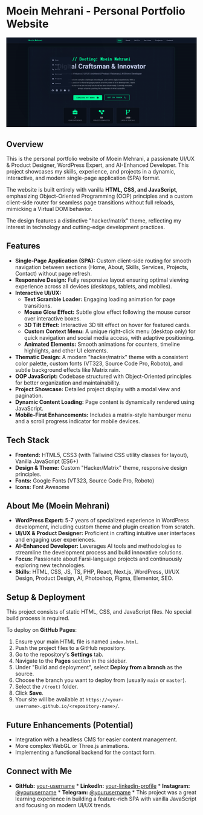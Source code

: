 # Moein Mehrani - Personal Portfolio Website

![Portfolio Preview](portfolio-thumbnail.png)
## Overview

This is the personal portfolio website of Moein Mehrani, a passionate UI/UX & Product Designer, WordPress Expert, and AI-Enhanced Developer. This project showcases my skills, experience, and projects in a dynamic, interactive, and modern single-page application (SPA) format.

The website is built entirely with vanilla **HTML, CSS, and JavaScript**, emphasizing Object-Oriented Programming (OOP) principles and a custom client-side router for seamless page transitions without full reloads, mimicking a Virtual DOM behavior.

The design features a distinctive "hacker/matrix" theme, reflecting my interest in technology and cutting-edge development practices.

## Features

* **Single-Page Application (SPA):** Custom client-side routing for smooth navigation between sections (Home, About, Skills, Services, Projects, Contact) without page refresh.
* **Responsive Design:** Fully responsive layout ensuring optimal viewing experience across all devices (desktops, tablets, and mobiles).
* **Interactive UI/UX:**
    * **Text Scramble Loader:** Engaging loading animation for page transitions.
    * **Mouse Glow Effect:** Subtle glow effect following the mouse cursor over interactive boxes.
    * **3D Tilt Effect:** Interactive 3D tilt effect on hover for featured cards.
    * **Custom Context Menu:** A unique right-click menu (desktop only) for quick navigation and social media access, with adaptive positioning.
    * **Animated Elements:** Smooth animations for counters, timeline highlights, and other UI elements.
* **Thematic Design:** A modern "hacker/matrix" theme with a consistent color palette, custom fonts (VT323, Source Code Pro, Roboto), and subtle background effects like Matrix rain.
* **OOP JavaScript:** Codebase structured with Object-Oriented principles for better organization and maintainability.
* **Project Showcase:** Detailed project display with a modal view and pagination.
* **Dynamic Content Loading:** Page content is dynamically rendered using JavaScript.
* **Mobile-First Enhancements:** Includes a matrix-style hamburger menu and a scroll progress indicator for mobile devices.

## Tech Stack

* **Frontend:** HTML5, CSS3 (with Tailwind CSS utility classes for layout), Vanilla JavaScript (ES6+)
* **Design & Theme:** Custom "Hacker/Matrix" theme, responsive design principles.
* **Fonts:** Google Fonts (VT323, Source Code Pro, Roboto)
* **Icons:** Font Awesome

## About Me (Moein Mehrani)

* **WordPress Expert:** 5-7 years of specialized experience in WordPress development, including custom theme and plugin creation from scratch.
* **UI/UX & Product Designer:** Proficient in crafting intuitive user interfaces and engaging user experiences.
* **AI-Enhanced Developer:** Leverages AI tools and methodologies to streamline the development process and build innovative solutions.
* **Focus:** Passionate about Farsi-language projects and continuously exploring new technologies.
* **Skills:** HTML, CSS, JS, TS, PHP, React, Next.js, WordPress, UI/UX Design, Product Design, AI, Photoshop, Figma, Elementor, SEO.

## Setup & Deployment

This project consists of static HTML, CSS, and JavaScript files. No special build process is required.

To deploy on **GitHub Pages**:
1.  Ensure your main HTML file is named `index.html`.
2.  Push the project files to a GitHub repository.
3.  Go to the repository's **Settings** tab.
4.  Navigate to the **Pages** section in the sidebar.
5.  Under "Build and deployment", select **Deploy from a branch** as the source.
6.  Choose the branch you want to deploy from (usually `main` or `master`).
7.  Select the `/(root)` folder.
8.  Click **Save**.
9.  Your site will be available at `https://<your-username>.github.io/<repository-name>/`.

## Future Enhancements (Potential)

* Integration with a headless CMS for easier content management.
* More complex WebGL or Three.js animations.
* Implementing a functional backend for the contact form.

## Connect with Me

* **GitHub:** [your-username](https://github.com/moomoein) * **LinkedIn:** [your-linkedin-profile](https://linkedin.com/in/moomoein) * **Instagram:** [@yourusername](https://instagram.com/moomoein) * **Telegram:** [@yourusername](https://t.me/moomoein) *
This project was a great learning experience in building a feature-rich SPA with vanilla JavaScript and focusing on modern UI/UX trends.
